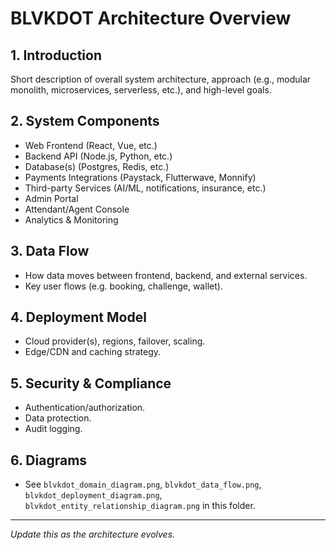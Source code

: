 # BLVKDOT Architecture Overview

## 1. Introduction

Short description of overall system architecture, approach (e.g., modular monolith, microservices, serverless, etc.), and high-level goals.

## 2. System Components

- Web Frontend (React, Vue, etc.)
- Backend API (Node.js, Python, etc.)
- Database(s) (Postgres, Redis, etc.)
- Payments Integrations (Paystack, Flutterwave, Monnify)
- Third-party Services (AI/ML, notifications, insurance, etc.)
- Admin Portal
- Attendant/Agent Console
- Analytics & Monitoring

## 3. Data Flow

- How data moves between frontend, backend, and external services.
- Key user flows (e.g. booking, challenge, wallet).

## 4. Deployment Model

- Cloud provider(s), regions, failover, scaling.
- Edge/CDN and caching strategy.

## 5. Security & Compliance

- Authentication/authorization.
- Data protection.
- Audit logging.

## 6. Diagrams

- See `blvkdot_domain_diagram.png`, `blvkdot_data_flow.png`, `blvkdot_deployment_diagram.png`, `blvkdot_entity_relationship_diagram.png` in this folder.

---

_Update this as the architecture evolves._